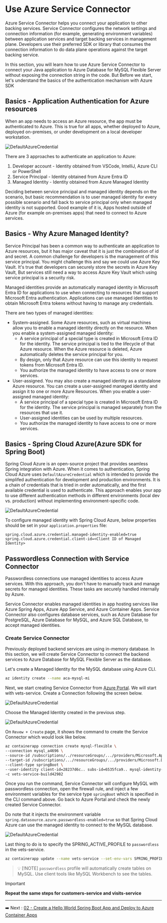# Use Azure Service Connector

Azure Service Connector helps you connect your application to other backing services. Service Connector configures the
network settings and connection information (for example, generating environment variables) between application services
and target backing services in management plane. Developers use their preferred SDK or library that consumes the
connection information to do data plane operations against the target backing service.

In this section, you will learn how to use Azure Service Connector to connect your Java application to Azure Database
for MySQL Flexible Server without exposing the connection string in the code. But Before we start, let's understand the
basics of the authentication mechanism with Azure SDK

## Basics - Application Authentication for Azure resources

When an app needs to access an Azure resource, the app must be authenticated to Azure. This is true for all apps,
whether deployed to Azure, deployed on-premises, or under development on a local developer workstation.

![DefaultAzureCredential](images/appauth.png)

There are 3 approaches to authenticate an application to Azure:

1. Developer account - Identity obtained from VSCode, IntelliJ, Azure CLI or PowerShell
2. Service Principal - Identity obtained from Azure Entra ID
3. Managed Identity - Identity obtained from Azure Managed Identity

Deciding between service principal and managed identity depends on the scenario, but basic recommendation is to user
managed identity for every possible scenario and fall back to service principal only when managed identity is not
supported. Good example of it is, Apps hosted outside of Azure (for example on-premises apps) that need to connect to
Azure services.

## Basics - Why Azure Managed Identity?

Service Principal has been a common way to authenticate an application to Azure resources, but it has major caveat that
it is just the combination of id and secret. A common challenge for developers is the management of this service
principal. You might challenge this and say we could use Azure Key Vault. It's true that developers can securely store
the secrets in Azure Key Vault, But services still need a way to access Azure Key Vault which using service principal is
a security risk.

Managed identities provide an automatically managed identity in Microsoft Entra ID for applications to use when
connecting to resources that support Microsoft Entra authentication. Applications can use managed identities to obtain
Microsoft Entra tokens without having to manage any credentials.

There are two types of managed identities:

- System-assigned. Some Azure resources, such as virtual machines allow you to enable a managed identity directly on the
  resource. When you enable a system-assigned managed identity:
    - A service principal of a special type is created in Microsoft Entra ID for the identity. The service principal is
      tied to the lifecycle of that Azure resource. When the Azure resource is deleted, Azure automatically deletes the
      service principal for you.
    - By design, only that Azure resource can use this identity to request tokens from Microsoft Entra ID.
    - You authorize the managed identity to have access to one or more services.
- User-assigned. You may also create a managed identity as a standalone Azure resource. You can create a user-assigned
  managed identity and assign it to one or more Azure Resources. When you enable a user-assigned managed identity:
    - A service principal of a special type is created in Microsoft Entra ID for the identity. The service principal is
      managed separately from the resources that use it.
    - User-assigned identities can be used by multiple resources.
    - You authorize the managed identity to have access to one or more services.

## Basics - Spring Cloud Azure(Azure SDK for Spring Boot)

Spring Cloud Azure is an open-source project that provides seamless Spring integration with Azure. When it comes to
authentication, Spring Cloud Azure uses `DefaultAzureCredential` which is intended to provide the simplifed
authentication for development and production environments. It is a chain of credentials that is tried in order
automatically, and the first available credential is used to authenticate. This approach enables your app to use
different authentication methods in different environments (local dev vs. production) without implementing
environment-specific code.

![DefaultAzureCredential](images/DefaultAzureCredential.png)

To configure managed identity with Spring Cloud Azure, below properties should be set in your `application.properties`
file:

```properties
spring.cloud.azure.credential.managed-identity-enabled=true
spring.cloud.azure.credential.client-id=<Client ID of Managed Identity>
```

## Passwordless Connection with Service Connector

Passwordless connections use managed identities to access Azure services. With this approach, you don't have to manually
track and manage secrets for managed identities. These tasks are securely handled internally by Azure.

Service Connector enables managed identities in app hosting services like Azure Spring Apps, Azure App Service, and
Azure Container Apps. Service Connector also configures database services, such as Azure Database for PostgreSQL, Azure
Database for MySQL, and Azure SQL Database, to accept managed identities.

### Create Service Connector

Previously deployed backend services are using in-memory database. In this section, we will create Service Connector to
connect the backend services to Azure Database for MySQL Flexible Server as the database.

Let's create a Managed Identity for the MySQL database using Azure CLI.

```bash
az identity create --name aca-mysql-mi
```

Next, we start creating Service Connector from [Azure Portal](https://portal.azure.com/). We will start with
vets-service.
Create a Connection following the screen below.

![DefaultAzureCredential](images/serviceconnector-1.png)

Choose the Managed Identity created in the previous step.

![DefaultAzureCredential](images/serviceconnector-2.png)

On `Revew + Create` page, it shows the command to create the Service Connector which would look like below.

```bash
az containerapp connection create mysql-flexible \
--connection mysql_a4696 \
--source-id /subscriptions/../resourceGroups/.../providers/Microsoft.App/containerApps/vets-service \
--target-id /subscriptions/.../resourceGroups/.../providers/Microsoft.DBforMySQL/flexibleServers/jay-aca-java-labs/databases/aca-labs \
--client-type springBoot \
--user-identity client-id=28237d6c.. subs-id=6535fca9.. mysql-identity-id=/subscriptions/.../resourcegroups/.../providers/Microsoft.ManagedIdentity/userAssignedIdentities/aca-mysql-mi 
-c vets-service-build42982
```

Once you run the command, Service Connector will configure MySQL with passwordless connection, open the firewall rule,
and inject a few environment variables for the service type `springBoot` which is specified in the CLI command above. Go
back to Azure Portal and check the newly created Service Connector.

Do note that it injects the environment variable `spring.datasource.azure.passwordless-enabled=true` so that Spring
Cloud Azure can use the managed identity to connect to the MySQL database.


![DefaultAzureCredential](images/serviceconnector-3.png)

Last thing to do is to specify the SPRING_ACTIVE_PROFILE to `passwordless` in the vets-service.

```bash
az containerapp update --name vets-service --set-env-vars SPRING_PROFILES_ACTIVE=passwordless
```

> 💡 [!NOTE] 
> `passwordless` profile will automatically create tables on MySQL. Use client tools like MySQL Workbench to see the tables.

> [!IMPORTANT]
> **Repeat the same steps for customers-service and visits-service**

---

➡️ Next : [02 - Create a Hello World Spring Boot App and Deploy to Azure Container Apps](../02-deploy-helloworld/README.md)